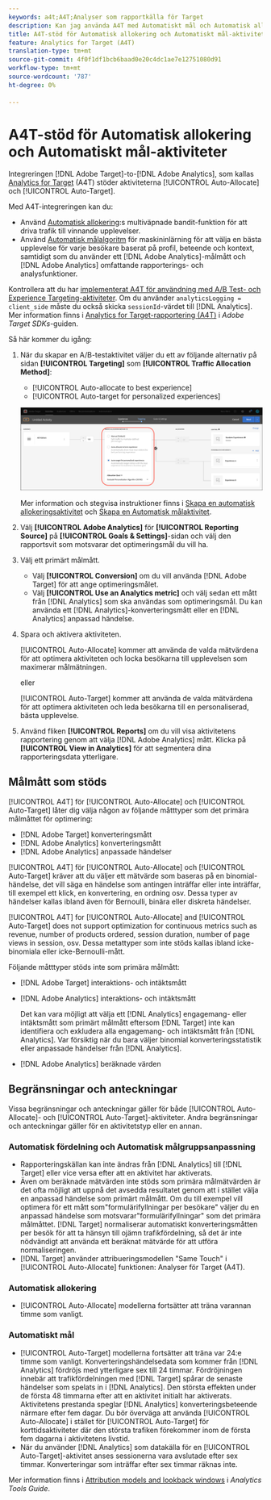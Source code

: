 ```yaml
---
keywords: a4t;A4T;Analyser som rapportkälla för Target
description: Kan jag använda A4T med Automatiskt mål och Automatisk allokering?
title: A4T-stöd för Automatisk allokering och Automatiskt mål-aktiviteter
feature: Analytics for Target (A4T)
translation-type: tm+mt
source-git-commit: 4f0f1df1bcb6baad0e20c4dc1ae7e12751080d91
workflow-type: tm+mt
source-wordcount: '787'
ht-degree: 0%

---
```



# A4T-stöd för Automatisk allokering och Automatiskt mål-aktiviteter

Integreringen [!DNL Adobe Target]-to-[!DNL Adobe Analytics], som kallas [Analytics for Target](/help/c-integrating-target-with-mac/a4t/a4t.md) (A4T) stöder aktiviteterna [!UICONTROL Auto-Allocate] och [!UICONTROL Auto-Target].

Med A4T-integreringen kan du:

* Använd [Automatisk allokering](/help/c-activities/automated-traffic-allocation/automated-traffic-allocation.md):s multiväpnade bandit-funktion för att driva trafik till vinnande upplevelser.
* Använd [Automatisk målalgoritm](/help/c-activities/auto-target/auto-target-to-optimize.md) för maskininlärning för att välja en bästa upplevelse för varje besökare baserat på profil, beteende och kontext, samtidigt som du använder ett [!DNL Adobe Analytics]-målmått och [!DNL Adobe Analytics] omfattande rapporterings- och analysfunktioner.

Kontrollera att du har [implementerat A4T för användning med A/B Test- och Experience Targeting-aktiviteter](/help/c-integrating-target-with-mac/a4t/a4timplementation.md). Om du använder `analyticsLogging = client_side` måste du också skicka `sessionId`-värdet till [!DNL Analytics]. Mer information finns i [Analytics for Target-rapportering (A4T)](https://adobetarget-sdks.gitbook.io/docs/integration-with-experience-cloud/analytics-for-target-a4t-reporting) i *Adobe Target SDKs*-guiden.

Så här kommer du igång:

1. När du skapar en A/B-testaktivitet väljer du ett av följande alternativ på sidan **[!UICONTROL Targeting]** som **[!UICONTROL Traffic Allocation Method]**:

   * [!UICONTROL Auto-allocate to best experience]
   * [!UICONTROL Auto-target for personalized experiences]

   ![Alternativ för trafikallokeringsmetoder: Manuell, Automatisk fördelning och Automatisk målning](/help/c-integrating-target-with-mac/a4t/assets/traffic-allocation-methods.png)

   Mer information och stegvisa instruktioner finns i [Skapa en automatisk allokeringsaktivitet](/help/c-activities/automated-traffic-allocation/create-auto-allocate-activity.md) och [Skapa en Automatisk målaktivitet](/help/c-activities/auto-target/create-auto-target.md).

1. Välj **[!UICONTROL Adobe Analytics]** för **[!UICONTROL Reporting Source]** på **[!UICONTROL Goals & Settings]**-sidan och välj den rapportsvit som motsvarar det optimeringsmål du vill ha.

1. Välj ett primärt målmått.

   * Välj **[!UICONTROL Conversion]** om du vill använda [!DNL Adobe Target] för att ange optimeringsmålet.
   * Välj **[!UICONTROL Use an Analytics metric]** och välj sedan ett mått från [!DNL Analytics] som ska användas som optimeringsmål. Du kan använda ett [!DNL Analytics]-konverteringsmått eller en [!DNL Analytics] anpassad händelse.

1. Spara och aktivera aktiviteten.

   [!UICONTROL Auto-Allocate] kommer att använda de valda mätvärdena för att optimera aktiviteten och locka besökarna till upplevelsen som maximerar målmätningen.

   eller

   [!UICONTROL Auto-Target] kommer att använda de valda mätvärdena för att optimera aktiviteten och leda besökarna till en personaliserad, bästa upplevelse.

1. Använd fliken **[!UICONTROL Reports]** om du vill visa aktivitetens rapportering genom att välja [!DNL Adobe Analytics] mått. Klicka på **[!UICONTROL View in Analytics]** för att segmentera dina rapporteringsdata ytterligare.

## Målmått som stöds

[!UICONTROL A4T] för  [!UICONTROL Auto-Allocate] och  [!UICONTROL Auto-Target] låter dig välja någon av följande måtttyper som det primära målmåttet för optimering:

* [!DNL Adobe Target] konverteringsmått
* [!DNL Adobe Analytics] konverteringsmått
* [!DNL Adobe Analytics] anpassade händelser

[!UICONTROL A4T] för  [!UICONTROL Auto-Allocate] och  [!UICONTROL Auto-Target] kräver att du väljer ett mätvärde som baseras på en binomial-händelse, det vill säga en händelse som antingen inträffar eller inte inträffar, till exempel ett klick, en konvertering, en ordning osv. Dessa typer av händelser kallas ibland även för Bernoulli, binära eller diskreta händelser.

[!UICONTROL A4T] for  [!UICONTROL Auto-Allocate] and  [!UICONTROL Auto-Target] does not support optimization for continuous metrics such as revenue, number of products ordered, session duration, number of page views in session, osv. Dessa metattyper som inte stöds kallas ibland icke-binomiala eller icke-Bernoulli-mått.

Följande måtttyper stöds inte som primära målmått:

* [!DNL Adobe Target] interaktions- och intäktsmått
* [!DNL Adobe Analytics] interaktions- och intäktsmått

   Det kan vara möjligt att välja ett [!DNL Analytics] engagemang- eller intäktsmått som primärt målmått eftersom [!DNL Target] inte kan identifiera och exkludera alla engagemang- och intäktsmått från [!DNL Analytics]. Var försiktig när du bara väljer binomial konverteringsstatistik eller anpassade händelser från [!DNL Analytics].

* [!DNL Adobe Analytics] beräknade värden

## Begränsningar och anteckningar

Vissa begränsningar och anteckningar gäller för både [!UICONTROL Auto-Allocate]- och [!UICONTROL Auto-Target]-aktiviteter. Andra begränsningar och anteckningar gäller för en aktivitetstyp eller en annan.

### Automatisk fördelning och Automatisk målgruppsanpassning

* Rapporteringskällan kan inte ändras från [!DNL Analytics] till [!DNL Target] eller vice versa efter att en aktivitet har aktiverats.
* Även om beräknade mätvärden inte stöds som primära målmätvärden är det ofta möjligt att uppnå det avsedda resultatet genom att i stället välja en anpassad händelse som primärt målmått. Om du till exempel vill optimera för ett mått som&quot;formulärifyllningar per besökare&quot; väljer du en anpassad händelse som motsvarar&quot;formulärifyllningar&quot; som det primära målmåttet. [!DNL Target] normaliserar automatiskt konverteringsmåtten per besök för att ta hänsyn till ojämn trafikfördelning, så det är inte nödvändigt att använda ett beräknat mätvärde för att utföra normaliseringen.
* [!DNL Target] använder attribueringsmodellen &quot;Same Touch&quot; i  [!UICONTROL Auto-Allocate] funktionen: Analyser för Target (A4T).

### Automatisk allokering

* [!UICONTROL Auto-Allocate] modellerna fortsätter att träna varannan timme som vanligt.

### Automatiskt mål

* [!UICONTROL Auto-Target] modellerna fortsätter att träna var 24:e timme som vanligt. Konverteringshändelsedata som kommer från [!DNL Analytics] fördröjs med ytterligare sex till 24 timmar. Fördröjningen innebär att trafikfördelningen med [!DNL Target] spårar de senaste händelser som spelats in i [!DNL Analytics]. Den största effekten under de första 48 timmarna efter att en aktivitet initialt har aktiverats. Aktivitetens prestanda speglar [!DNL Analytics] konverteringsbeteende närmare efter fem dagar. Du bör överväga att använda [!UICONTROL Auto-Allocate] i stället för [!UICONTROL Auto-Target] för korttidsaktiviteter där den största trafiken förekommer inom de första fem dagarna i aktivitetens livstid.
* När du använder [!DNL Analytics] som datakälla för en [!UICONTROL Auto-Target]-aktivitet anses sessionerna vara avslutade efter sex timmar. Konverteringar som inträffar efter sex timmar räknas inte.

Mer information finns i [Attribution models and lookback windows](https://experienceleague.adobe.com/docs/analytics/analyze/analysis-workspace/attribution/models.html) i *Analytics Tools Guide*.
